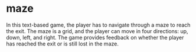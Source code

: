 # maze
In this text-based game, the player has to navigate through a maze to reach the exit. The maze is a grid, and the player can move in four directions: up, down, left, and right. The game provides feedback on whether the player has reached the exit or is still lost in the maze.
